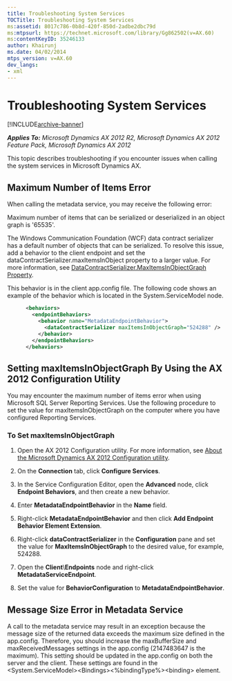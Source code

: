 ```yaml
---
title: Troubleshooting System Services
TOCTitle: Troubleshooting System Services
ms:assetid: 8017c786-0b8d-420f-850d-2adbe2dbc79d
ms:mtpsurl: https://technet.microsoft.com/library/Gg862502(v=AX.60)
ms:contentKeyID: 35246133
author: Khairunj
ms.date: 04/02/2014
mtps_version: v=AX.60
dev_langs:
- xml
---
```


# Troubleshooting System Services 


[!INCLUDE[archive-banner](includes/archive-banner.md)]


_**Applies To:** Microsoft Dynamics AX 2012 R2, Microsoft Dynamics AX 2012 Feature Pack, Microsoft Dynamics AX 2012_

This topic describes troubleshooting if you encounter issues when calling the system services in Microsoft Dynamics AX.

## Maximum Number of Items Error

When calling the metadata service, you may receive the following error:

Maximum number of items that can be serialized or deserialized in an object graph is '65535'.

The Windows Communication Foundation (WCF) data contract serializer has a default number of objects that can be serialized. To resolve this issue, add a behavior to the client endpoint and set the dataContractSerializer.maxItemsInObject property to a larger value. For more information, see [DataContractSerializer.MaxItemsInObjectGraph Property](https://go.microsoft.com/fwlink/?linkid=149822).

This behavior is in the client app.config file. The following code shows an example of the behavior which is located in the System.ServiceModel node.

``` xml
      <behaviors>
        <endpointBehaviors>
          <behavior name="MetadataEndpointBehavior">
            <dataContractSerializer maxItemsInObjectGraph="524288" />
          </behavior>
        </endpointBehaviors>
      </behaviors>
```

## Setting maxItemsInObjectGraph By Using the AX 2012 Configuration Utility

You may encounter the maximum number of items error when using Microsoft SQL Server Reporting Services. Use the following procedure to set the value for maxItemsInObjectGraph on the computer where you have configured Reporting Services.

### To Set maxItemsInObjectGraph

1.  Open the AX 2012 Configuration utility. For more information, see [About the Microsoft Dynamics AX 2012 Configuration utility](about-the-microsoft-dynamics-ax-2012-configuration-utility.md).

2.  On the **Connection** tab, click **Configure Services**.

3.  In the Service Configuration Editor, open the **Advanced** node, click **Endpoint Behaviors**, and then create a new behavior.

4.  Enter **MetadataEndpointBehavior** in the **Name** field.

5.  Right-click **MetadataEndpointBehavior** and then click **Add Endpoint Behavior Element Extension**.

6.  Right-click **dataContractSerializer** in the **Configuration** pane and set the value for **MaxItemsInObjectGraph** to the desired value, for example, 524288.

7.  Open the **Client**\\**Endpoints** node and right-click **MetadataServiceEndpoint**.

8.  Set the value for **BehaviorConfiguration** to **MetadataEndpointBehavior**.

## Message Size Error in Metadata Service

A call to the metadata service may result in an exception because the message size of the returned data exceeds the maximum size defined in the app.config. Therefore, you should increase the maxBufferSize and maxReceivedMessages settings in the app.config (2147483647 is the maximum). This setting should be updated in the app.config on both the server and the client. These settings are found in the \<System.ServiceModel\>\<Bindings\>\<%bindingType%\>\<binding\> element.

  


